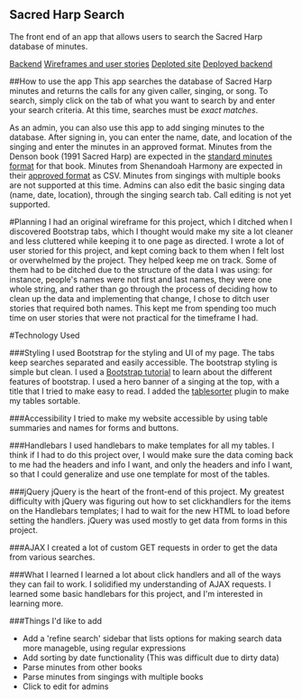 ## Sacred Harp Search
The front end of an app that allows users to search the Sacred Harp database of minutes.

[Backend](https://github.com/raq929/sacred_harp_search_backend)
[Wireframes and user stories](https://github.com/raq929/sacred_harp_search_frontend/tree/master/images/planning)
[Deploted site](http://raq929.github.io/sacred_harp_search_frontend)
[Deployed backend](https://mighty-shelf-9974.herokuapp.com/)

##How to use the app
This app searches the database of Sacred Harp minutes and returns the calls for any given caller, singing, or song. To search, simply click on the tab of what you want to search by and enter your search criteria.
At this time, searches must be *exact matches*.

As an admin, you can also use this app to add singing minutes to the database. After signing in, you can enter the name, date, and location of the singing and enter the minutes in an approved format.
Minutes from the Denson book (1991 Sacred Harp) are expected in the [standard minutes format](http://fasola.org/minutes/OnlineMinutesPDFFiles/SacredHarpMinutesOnline2014.pdf) for that book.
Minutes from Shenandoah Harmony are expected in their [approved format](http://www.shenandoahharmony.com/?wpdmdl=2213) as CSV.
Minutes from singings with multiple books are not supported at this time.
Admins can also edit the basic singing data (name, date, location), through the singing search tab. Call editing is not yet supported.


#Planning
I had an original wireframe for this project, which I ditched when I discovered Bootstrap tabs, which I thought would make my site a lot cleaner and less cluttered while keeping it to one page as directed.
I wrote a lot of user storied for this project, and kept coming back to them when I felt lost or overwhelmed by the project. They helped keep me on track. Some of them had to be ditched due to the structure of the data I was using: for instance, people's names were not first and last names, they were one whole string, and rather than go through the process of deciding how to clean up the data and implementing that change, I chose to ditch user stories that required both names. This kept me from spending too much time on user stories that were not practical for the timeframe I had.

#Technology Used

###Styling
I used Bootstrap for the styling and UI of my page. The tabs keep searches separated and easily accessible. The bootstrap styling is simple but clean.  I used a [Bootstrap tutorial](http://www.tutorialrepublic.com/twitter-bootstrap-tutorial/) to learn about the different features of bootstrap.
I used a hero banner of a singing at the top, with a title that I tried to make easy to read.
I added the [tablesorter](http://mottie.github.io/tablesorter/docs/index.html) plugin to make my tables sortable.

###Accessibility
I tried to make my website accessible by using table summaries and names for forms and buttons.

###Handlebars
I used handlebars to make templates for all my tables. I think if I had to do this project over, I would make sure the data coming back to me had the headers and info I want, and only the headers and info I want, so that I could generalize and use one template for most of the tables.

###jQuery
jQuery is the heart of the front-end of this project. My greatest difficulty with jQuery was figuring out how to set clickhandlers for the items on the Handlebars templates; I had to wait for the new HTML to load before setting the handlers.
jQuery was used mostly to get data from forms in this project.

###AJAX
I created a lot of custom GET requests in order to get the data from various searches.

###What I learned
I learned a lot about click handlers and all of the ways they can fail to work. I solidified my understanding of AJAX requests. I learned some basic handlebars for this project, and I'm interested in learning more.

###Things I'd like to add
- Add a 'refine search' sidebar that lists options for making search data more manageble, using regular expressions
- Add sorting by date functionality (This was difficult due to dirty data)
- Parse minutes from other books
- Parse minutes from singings with multiple books
- Click to edit for admins

